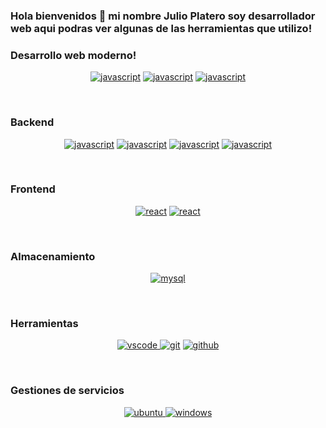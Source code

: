 ### Hola bienvenidos 👋 mi nombre Julio Platero  soy desarrollador web aqui  podras ver algunas de las herramientas que utilizo!

### Desarrollo web moderno!
<p align="center">
<a href="https://github.com/priyanshumay"><img src="https://img.shields.io/badge/HTML-FF7F0D.svg?style=for-the-badge&logo=html5&logoColor=FF7F0D&labelColor=ffffff" alt="javascript"></a>
<a href="https://github.com/priyanshumay"><img src="https://img.shields.io/badge/CSS-FB0DFF.svg?style=for-the-badge&logo=css3&logoColor=FB0DFF&labelColor=ffffff" alt="javascript"></a>
<a href="https://github.com/priyanshumay"><img src="https://img.shields.io/badge/JS-f5f542.svg?style=for-the-badge&logo=javascript&logoColor=f5f542&labelColor=ffffff" alt="javascript"></a>
</p><br>

### Backend
<p align="center">
<a href="https://github.com/priyanshumay"><img src="https://img.shields.io/badge/PHP-6566ba.svg?style=for-the-badge&logo=php&logoColor=6566ba&labelColor=ffffff" alt="javascript"></a>
<a href="https://github.com/priyanshumay"><img src="https://img.shields.io/badge/node-01872C.svg?style=for-the-badge&logo=nodedotjs&logoColor=01872C&labelColor=ffffff" alt="javascript"></a>
<a href="https://github.com/priyanshumay"><img src="https://img.shields.io/badge/Java-FA2929.svg?style=for-the-badge&logo=java&logoColor=FA2929&labelColor=ffffff" alt="javascript"></a>
<a href="https://github.com/priyanshumay"><img src="" alt="javascript"></a>
</p><br>

### Frontend
<p align="center">					    
<a href="https://github.com/priyanshumay"><img src="https://img.shields.io/badge/react-61DAFB.svg?style=for-the-badge&logo=react&logoColor=61DAFB&labelColor=ffffff" alt="react"></a>
<a href="https://github.com/priyanshumay"><img src="https://img.shields.io/badge/vue-42E97C.svg?style=for-the-badge&logo=vuedotjs&logoColor=success&labelColor=ffffff" alt="react"></a>
</p><br>

### Almacenamiento
<p align="center">
<a href="https://github.com/priyanshumay"><img src="https://img.shields.io/badge/mysql-3aabe8.svg?style=for-the-badge&logo=mysql&logoColor=3aabe8&labelColor=ffffff" alt="mysql"></a>
</p><br>

### Herramientas
<p align="center">
<a href="https://github.com/priyanshumay">
<img src="https://img.shields.io/badge/vscode-blue.svg?style=for-the-badge&logo=visual-studio-code&labelColor=ffffff&logoColor=blue" alt="vscode">
<a href="https://github.com/priyanshumay"><img src="https://img.shields.io/badge/git-F05032.svg?style=for-the-badge&logo=git&logoColor=F05032&labelColor=ffffff" alt="git"></a>
<a href="https://github.com/priyanshumay"><img src="https://img.shields.io/badge/github-black.svg?style=for-the-badge&logo=github&logoColor=black&labelColor=ffffff" alt="github"></a>
</p><br>

### Gestiones de servicios
<p align="center">
<a href="https://github.com/priyanshumay">
<img src="https://img.shields.io/badge/ubuntu-f7873b.svg?style=for-the-badge&logo=ubuntu&labelColor=ffffff&logoColor=f7873b" alt="ubuntu">
</a> 
<a href="https://github.com/priyanshumay"><img src="https://img.shields.io/badge/windows-3795fa.svg?style=for-the-badge&logo=windows&logoColor=3795fa&labelColor=ffffff" alt="windows"></a>
</p><br>
